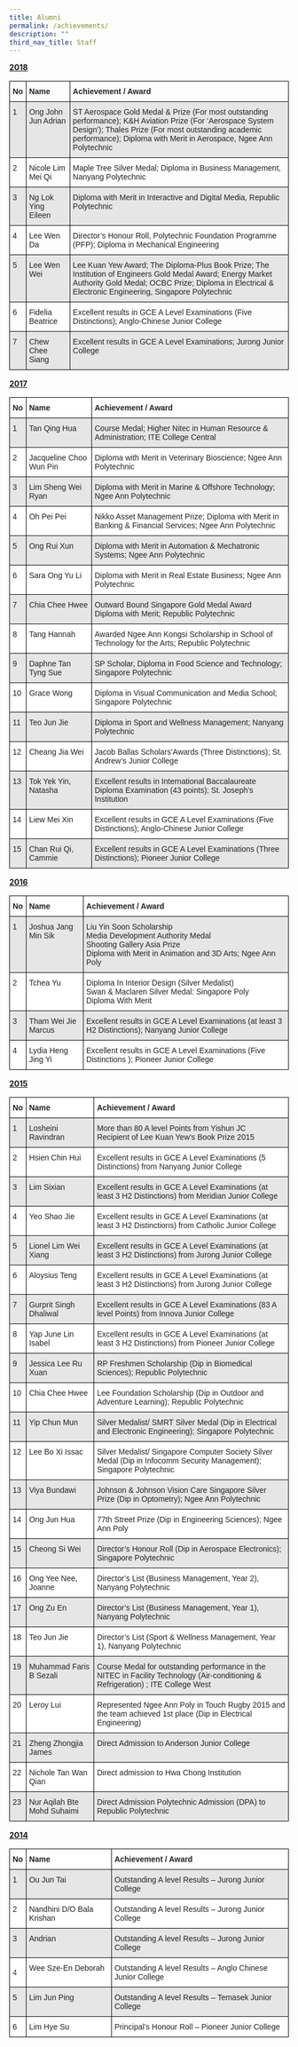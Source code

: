 ```yaml
---
title: Alumni
permalink: /achievements/
description: ""
third_nav_title: Staff
---
```

**<u>2018</u>**

<style type="text/css">
.tg  {border-collapse:collapse;border-spacing:0;}
.tg td{border-color:black;border-style:solid;border-width:1px;font-family:Arial, sans-serif;font-size:14px;
  overflow:hidden;padding:10px 5px;word-break:normal;}
.tg th{border-color:black;border-style:solid;border-width:1px;font-family:Arial, sans-serif;font-size:14px;
  font-weight:normal;overflow:hidden;padding:10px 5px;word-break:normal;}
.tg .tg-xyrl{background-color:#E6E6E6;color:#222;text-align:left;vertical-align:top}
.tg .tg-v41i{color:#222;font-weight:bold;text-align:left;vertical-align:top}
.tg .tg-brl1{color:#222;text-align:left;vertical-align:top}
</style>
<table class="tg">
<thead>
  <tr>
    <th class="tg-v41i"><span style="color:#222">No</span></th>
    <th class="tg-v41i"><span style="color:#222">Name</span></th>
    <th class="tg-v41i"><span style="color:#222">Achievement / Award</span></th>
  </tr>
</thead>
<tbody>
  <tr>
    <td class="tg-xyrl"><span style="color:#222">1</span></td>
    <td class="tg-xyrl"><span style="color:#222">Ong John Jun Adrian</span></td>
    <td class="tg-xyrl"><span style="color:#222">ST Aerospace Gold Medal &amp; Prize (For most outstanding performance); K&amp;H Aviation Prize (For ‘Aerospace System Design’); Thales Prize (For most outstanding academic performance); Diploma with Merit in Aerospace, Ngee Ann Polytechnic</span></td>
  </tr>
  <tr>
    <td class="tg-brl1"><span style="color:#222">2</span></td>
    <td class="tg-brl1"><span style="color:#222">Nicole Lim Mei Qi</span></td>
    <td class="tg-brl1"><span style="color:#222">Maple Tree Silver Medal; Diploma in Business Management, Nanyang Polytechnic</span></td>
  </tr>
  <tr>
    <td class="tg-xyrl"><span style="color:#222">3</span></td>
    <td class="tg-xyrl"><span style="color:#222">Ng Lok Ying Eileen</span></td>
    <td class="tg-xyrl"><span style="color:#222">Diploma with Merit in Interactive and Digital Media, Republic Polytechnic</span></td>
  </tr>
  <tr>
    <td class="tg-brl1"><span style="color:#222">4</span></td>
    <td class="tg-brl1"><span style="color:#222">Lee Wen Da</span></td>
    <td class="tg-brl1"><span style="color:#222">Director’s Honour Roll, Polytechnic Foundation Programme (PFP); Diploma in Mechanical Engineering</span></td>
  </tr>
  <tr>
    <td class="tg-xyrl"><span style="color:#222">5</span></td>
    <td class="tg-xyrl"><span style="color:#222">Lee Wen Wei</span></td>
    <td class="tg-xyrl"><span style="color:#222">Lee Kuan Yew Award; The Diploma-Plus Book Prize; The Institution of Engineers Gold Medal Award; Energy Market Authority Gold Medal; OCBC Prize; Diploma in Electrical &amp; Electronic Engineering, Singapore Polytechnic</span></td>
  </tr>
  <tr>
    <td class="tg-brl1"><span style="color:#222">6</span></td>
    <td class="tg-brl1"><span style="color:#222">Fidelia Beatrice</span></td>
    <td class="tg-brl1"><span style="color:#222">Excellent results in GCE A Level Examinations (Five Distinctions);     Anglo-Chinese Junior College</span></td>
  </tr>
  <tr>
    <td class="tg-xyrl"><span style="color:#222">7</span></td>
    <td class="tg-xyrl"><span style="color:#222">Chew Chee Siang</span></td>
    <td class="tg-xyrl"><span style="color:#222">Excellent results in GCE A Level Examinations; Jurong Junior College</span></td>
  </tr>
</tbody>
</table>

**<u>2017</u>**

<style type="text/css">
.tg  {border-collapse:collapse;border-spacing:0;}
.tg td{border-color:black;border-style:solid;border-width:1px;font-family:Arial, sans-serif;font-size:14px;
  overflow:hidden;padding:10px 5px;word-break:normal;}
.tg th{border-color:black;border-style:solid;border-width:1px;font-family:Arial, sans-serif;font-size:14px;
  font-weight:normal;overflow:hidden;padding:10px 5px;word-break:normal;}
.tg .tg-l2bf{background-color:#FFF;color:#222;font-weight:bold;text-align:left;vertical-align:top}
.tg .tg-xyrl{background-color:#E6E6E6;color:#222;text-align:left;vertical-align:top}
.tg .tg-tsok{background-color:#FFF;color:#222;text-align:left;vertical-align:top}
</style>
<table class="tg">
<thead>
  <tr>
    <th class="tg-l2bf"><span style="color:#222">No</span></th>
    <th class="tg-l2bf"><span style="color:#222">Name</span></th>
    <th class="tg-l2bf"><span style="color:#222">Achievement / Award</span></th>
  </tr>
</thead>
<tbody>
  <tr>
    <td class="tg-xyrl"><span style="color:#222">1</span></td>
    <td class="tg-xyrl"><span style="color:#222">Tan Qing Hua</span></td>
    <td class="tg-xyrl"><span style="color:#222">Course Medal; Higher Nitec in Human Resource &amp; Administration; ITE College Central</span></td>
  </tr>
  <tr>
    <td class="tg-tsok"><span style="color:#222">2</span></td>
    <td class="tg-tsok"><span style="color:#222">Jacqueline Choo Wun Pin</span></td>
    <td class="tg-tsok"><span style="color:#222">Diploma with Merit in Veterinary Bioscience; Ngee Ann Polytechnic</span></td>
  </tr>
  <tr>
    <td class="tg-xyrl"><span style="color:#222">3</span></td>
    <td class="tg-xyrl"><span style="color:#222">Lim Sheng Wei Ryan</span></td>
    <td class="tg-xyrl"><span style="color:#222">Diploma with Merit in Marine &amp; Offshore Technology; Ngee Ann Polytechnic</span></td>
  </tr>
  <tr>
    <td class="tg-tsok"><span style="color:#222">4</span></td>
    <td class="tg-tsok"><span style="color:#222">Oh Pei Pei</span></td>
    <td class="tg-tsok"><span style="color:#222">Nikko Asset Management Prize; Diploma with Merit in Banking &amp; Financial Services; Ngee Ann Polytechnic</span></td>
  </tr>
  <tr>
    <td class="tg-xyrl"><span style="color:#222">5</span></td>
    <td class="tg-xyrl"><span style="color:#222">Ong Rui Xun</span></td>
    <td class="tg-xyrl"><span style="color:#222">Diploma with Merit in Automation &amp; Mechatronic Systems; Ngee Ann Polytechnic</span></td>
  </tr>
  <tr>
    <td class="tg-tsok"><span style="color:#222">6</span></td>
    <td class="tg-tsok"><span style="color:#222">Sara Ong Yu Li</span></td>
    <td class="tg-tsok"><span style="color:#222">Diploma with Merit in Real Estate Business; Ngee Ann Polytechnic</span></td>
  </tr>
  <tr>
    <td class="tg-xyrl"><span style="color:#222">7</span></td>
    <td class="tg-xyrl"><span style="color:#222">Chia Chee Hwee</span></td>
    <td class="tg-xyrl"><span style="color:#222">Outward Bound Singapore Gold Medal Award</span><br><span style="color:#222">Diploma with Merit; Republic Polytechnic</span></td>
  </tr>
  <tr>
    <td class="tg-tsok"><span style="color:#222">8</span></td>
    <td class="tg-tsok"><span style="color:#222">Tang Hannah</span></td>
    <td class="tg-tsok"><span style="color:#222">Awarded Ngee Ann Kongsi Scholarship in School of Technology for the Arts; Republic Polytechnic</span></td>
  </tr>
  <tr>
    <td class="tg-xyrl"><span style="color:#222">9</span></td>
    <td class="tg-xyrl"><span style="color:#222">Daphne Tan Tyng Sue</span></td>
    <td class="tg-xyrl"><span style="color:#222">SP Scholar, Diploma in Food Science and Technology;  Singapore Polytechnic</span></td>
  </tr>
  <tr>
    <td class="tg-tsok"><span style="color:#222">10</span></td>
    <td class="tg-tsok"><span style="color:#222">Grace Wong</span></td>
    <td class="tg-tsok"><span style="color:#222">Diploma in Visual Communication and Media School; Singapore Polytechnic</span></td>
  </tr>
  <tr>
    <td class="tg-xyrl"><span style="color:#222">11</span></td>
    <td class="tg-xyrl"><span style="color:#222">Teo Jun Jie</span></td>
    <td class="tg-xyrl"><span style="color:#222"> Diploma in Sport and Wellness Management; Nanyang Polytechnic</span></td>
  </tr>
  <tr>
    <td class="tg-tsok"><span style="color:#222"> 12</span></td>
    <td class="tg-tsok"><span style="color:#222"> Cheang Jia Wei</span></td>
    <td class="tg-tsok"><span style="color:#222"> Jacob Ballas Scholars’Awards (Three Distinctions); St. Andrew’s Junior College</span></td>
  </tr>
  <tr>
    <td class="tg-xyrl"><span style="color:#222"> 13</span></td>
    <td class="tg-xyrl"><span style="color:#222">Tok Yek Yin, Natasha</span></td>
    <td class="tg-xyrl"><span style="color:#222"> Excellent results in International Baccalaureate Diploma Examination (43 points); St. Joseph’s Institution</span></td>
  </tr>
  <tr>
    <td class="tg-tsok"><span style="color:#222"> 14</span></td>
    <td class="tg-tsok"><span style="color:#222"> Liew Mei Xin</span></td>
    <td class="tg-tsok"><span style="color:#222"> Excellent results in GCE A Level Examinations (Five Distinctions);     Anglo-Chinese Junior College</span></td>
  </tr>
  <tr>
    <td class="tg-xyrl"><span style="color:#222"> 15</span></td>
    <td class="tg-xyrl"><span style="color:#222">Chan Rui Qi, Cammie</span></td>
    <td class="tg-xyrl"><span style="color:#222"> Excellent results in GCE A Level Examinations (Three Distinctions);     Pioneer Junior College</span></td>
  </tr>
</tbody>
</table>

**<u>2016</u>**

<style type="text/css">
.tg  {border-collapse:collapse;border-spacing:0;}
.tg td{border-color:black;border-style:solid;border-width:1px;font-family:Arial, sans-serif;font-size:14px;
  overflow:hidden;padding:10px 5px;word-break:normal;}
.tg th{border-color:black;border-style:solid;border-width:1px;font-family:Arial, sans-serif;font-size:14px;
  font-weight:normal;overflow:hidden;padding:10px 5px;word-break:normal;}
.tg .tg-l2bf{background-color:#FFF;color:#222;font-weight:bold;text-align:left;vertical-align:top}
.tg .tg-xyrl{background-color:#E6E6E6;color:#222;text-align:left;vertical-align:top}
.tg .tg-tsok{background-color:#FFF;color:#222;text-align:left;vertical-align:top}
</style>
<table class="tg">
<thead>
  <tr>
    <th class="tg-l2bf"><span style="color:#222">No</span></th>
    <th class="tg-l2bf"><span style="color:#222">Name</span></th>
    <th class="tg-l2bf"><span style="color:#222">Achievement / Award</span></th>
  </tr>
</thead>
<tbody>
  <tr>
    <td class="tg-xyrl"><span style="color:#222">1</span></td>
    <td class="tg-xyrl"><span style="color:#222">Joshua Jang Min Sik</span></td>
    <td class="tg-xyrl"><span style="color:#222">Liu Yin Soon Scholarship</span><br><span style="color:#222">Media Development Authority Medal</span><br><span style="color:#222">Shooting Gallery Asia Prize</span><br><span style="color:#222">Diploma with Merit in Animation and 3D Arts; Ngee Ann Poly</span></td>
  </tr>
  <tr>
    <td class="tg-tsok"><span style="color:#222">2</span></td>
    <td class="tg-tsok"><span style="color:#222">Tchea Yu</span></td>
    <td class="tg-tsok"><span style="color:#222">Diploma In Interior Design (Silver Medalist)</span><br><span style="color:#222">Swan &amp; Maclaren Silver Medal: Singapore Poly</span><br><span style="color:#222">Diploma With Merit</span></td>
  </tr>
  <tr>
    <td class="tg-xyrl"><span style="color:#222">3</span></td>
    <td class="tg-xyrl"><span style="color:#222">Tham Wei Jie Marcus</span></td>
    <td class="tg-xyrl"><span style="color:#222">Excellent results in GCE A Level Examinations (at least 3 H2 Distinctions); Nanyang Junior College</span></td>
  </tr>
  <tr>
    <td class="tg-tsok"><span style="color:#222">4</span></td>
    <td class="tg-tsok"><span style="color:#222">Lydia Heng Jing Yi</span></td>
    <td class="tg-tsok"><span style="color:#222">Excellent results in GCE A Level Examinations (Five Distinctions ); Pioneer Junior College</span></td>
  </tr>
</tbody>
</table>

**<u>2015</u>**

<style type="text/css">
.tg  {border-collapse:collapse;border-spacing:0;}
.tg td{border-color:black;border-style:solid;border-width:1px;font-family:Arial, sans-serif;font-size:14px;
  overflow:hidden;padding:10px 5px;word-break:normal;}
.tg th{border-color:black;border-style:solid;border-width:1px;font-family:Arial, sans-serif;font-size:14px;
  font-weight:normal;overflow:hidden;padding:10px 5px;word-break:normal;}
.tg .tg-l2bf{background-color:#FFF;color:#222;font-weight:bold;text-align:left;vertical-align:top}
.tg .tg-xyrl{background-color:#E6E6E6;color:#222;text-align:left;vertical-align:top}
.tg .tg-tsok{background-color:#FFF;color:#222;text-align:left;vertical-align:top}
</style>
<table class="tg">
<thead>
  <tr>
    <th class="tg-l2bf"><span style="color:#222">No</span></th>
    <th class="tg-l2bf"><span style="color:#222">Name</span></th>
    <th class="tg-l2bf"><span style="color:#222">Achievement / Award</span></th>
  </tr>
</thead>
<tbody>
  <tr>
    <td class="tg-xyrl"><span style="color:#222">1</span></td>
    <td class="tg-xyrl"><span style="color:#222">Losheini Ravindran</span></td>
    <td class="tg-xyrl"><span style="color:#222">More than 80 A level Points from Yishun JC</span><br><span style="color:#222">Recipient of Lee Kuan Yew’s Book Prize 2015</span></td>
  </tr>
  <tr>
    <td class="tg-tsok"><span style="color:#222">2</span></td>
    <td class="tg-tsok"><span style="color:#222">Hsien Chin Hui</span></td>
    <td class="tg-tsok"><span style="color:#222">Excellent results in GCE A Level Examinations (5 Distinctions) from Nanyang Junior College</span></td>
  </tr>
  <tr>
    <td class="tg-xyrl"><span style="color:#222">3</span></td>
    <td class="tg-xyrl"><span style="color:#222">Lim Sixian</span></td>
    <td class="tg-xyrl"><span style="color:#222">Excellent results in GCE A Level Examinations (at least 3 H2 Distinctions) from Meridian Junior College</span></td>
  </tr>
  <tr>
    <td class="tg-tsok"><span style="color:#222">4</span></td>
    <td class="tg-tsok"><span style="color:#222">Yeo Shao Jie</span></td>
    <td class="tg-tsok"><span style="color:#222">Excellent results in GCE A Level Examinations (at least 3 H2 Distinctions) from Catholic Junior College</span></td>
  </tr>
  <tr>
    <td class="tg-xyrl"><span style="color:#222">5</span></td>
    <td class="tg-xyrl"><span style="color:#222">Lionel Lim Wei Xiang</span></td>
    <td class="tg-xyrl"><span style="color:#222">Excellent results in GCE A Level Examinations (at least 3 H2 Distinctions) from Jurong Junior College</span></td>
  </tr>
  <tr>
    <td class="tg-tsok"><span style="color:#222">6</span></td>
    <td class="tg-tsok"><span style="color:#222">Aloysius Teng</span></td>
    <td class="tg-tsok"><span style="color:#222">Excellent results in GCE A Level Examinations (at least 3 H2 Distinctions) from Jurong Junior College</span></td>
  </tr>
  <tr>
    <td class="tg-xyrl"><span style="color:#222">7</span></td>
    <td class="tg-xyrl"><span style="color:#222">Gurprit Singh Dhaliwal</span></td>
    <td class="tg-xyrl"><span style="color:#222">Excellent results in GCE A Level Examinations (83 A level Points) from Innova Junior College</span></td>
  </tr>
  <tr>
    <td class="tg-tsok"><span style="color:#222">8</span></td>
    <td class="tg-tsok"><span style="color:#222">Yap June Lin Isabel</span></td>
    <td class="tg-tsok"><span style="color:#222">Excellent results in GCE A Level Examinations (at least 3 H2 Distinctions) from Pioneer Junior College</span></td>
  </tr>
  <tr>
    <td class="tg-xyrl"><span style="color:#222">9</span></td>
    <td class="tg-xyrl"><span style="color:#222">Jessica Lee Ru Xuan</span></td>
    <td class="tg-xyrl"><span style="color:#222">RP Freshmen Scholarship (Dip in Biomedical Sciences); Republic Polytechnic</span></td>
  </tr>
  <tr>
    <td class="tg-tsok"><span style="color:#222">10</span></td>
    <td class="tg-tsok"><span style="color:#222">Chia Chee Hwee</span></td>
    <td class="tg-tsok"><span style="color:#222">Lee Foundation Scholarship (Dip in Outdoor and Adventure Learning); Republic Polytechnic</span></td>
  </tr>
  <tr>
    <td class="tg-xyrl"><span style="color:#222">11</span></td>
    <td class="tg-xyrl"><span style="color:#222">Yip Chun Mun</span></td>
    <td class="tg-xyrl"><span style="color:#222">Silver Medalist/ SMRT Silver Medal (Dip in Electrical and Electronic Engineering); Singapore Polytechnic</span></td>
  </tr>
  <tr>
    <td class="tg-tsok"><span style="color:#222">12</span></td>
    <td class="tg-tsok"><span style="color:#222">Lee Bo Xi Issac</span></td>
    <td class="tg-tsok"><span style="color:#222">Silver Medalist/ Singapore Computer Society Silver Medal (Dip in Infocomm Security Management); Singapore Polytechnic</span></td>
  </tr>
  <tr>
    <td class="tg-xyrl"><span style="color:#222">13</span></td>
    <td class="tg-xyrl"><span style="color:#222">Viya Bundawi</span></td>
    <td class="tg-xyrl"><span style="color:#222">Johnson &amp; Johnson Vision Care Singapore Silver Prize (Dip in Optometry); Ngee Ann Polytechnic</span></td>
  </tr>
  <tr>
    <td class="tg-tsok"><span style="color:#222">14</span></td>
    <td class="tg-tsok"><span style="color:#222">Ong Jun Hua</span></td>
    <td class="tg-tsok"><span style="color:#222">77th Street Prize (Dip in Engineering Sciences); Ngee Ann Poly</span></td>
  </tr>
  <tr>
    <td class="tg-xyrl"><span style="color:#222">15</span></td>
    <td class="tg-xyrl"><span style="color:#222">Cheong Si Wei</span></td>
    <td class="tg-xyrl"><span style="color:#222">Director’s Honour Roll (Dip in Aerospace Electronics); Singapore Polytechnic</span></td>
  </tr>
  <tr>
    <td class="tg-tsok"><span style="color:#222">16</span></td>
    <td class="tg-tsok"><span style="color:#222">Ong Yee Nee, Joanne</span></td>
    <td class="tg-tsok"><span style="color:#222">Director’s List (Business Management, Year 2), Nanyang Polytechnic</span></td>
  </tr>
  <tr>
    <td class="tg-xyrl"><span style="color:#222">17</span></td>
    <td class="tg-xyrl"><span style="color:#222">Ong Zu En</span></td>
    <td class="tg-xyrl"><span style="color:#222">Director’s List (Business Management, Year 1), Nanyang Polytechnic</span></td>
  </tr>
  <tr>
    <td class="tg-tsok"><span style="color:#222">18</span></td>
    <td class="tg-tsok"><span style="color:#222">Teo Jun Jie</span></td>
    <td class="tg-tsok"><span style="color:#222">Director’s List (Sport &amp; Wellness Management, Year 1), Nanyang Polytechnic</span></td>
  </tr>
  <tr>
    <td class="tg-xyrl"><span style="color:#222">19</span></td>
    <td class="tg-xyrl"><span style="color:#222">Muhammad Faris B Sezali</span></td>
    <td class="tg-xyrl"><span style="color:#222">Course Medal for outstanding performance in the NITEC in Facility Technology (Air-conditioning &amp; Refrigeration) ; ITE College West</span></td>
  </tr>
  <tr>
    <td class="tg-tsok"><span style="color:#222">20</span></td>
    <td class="tg-tsok"><span style="color:#222">Leroy Lui</span></td>
    <td class="tg-tsok"><span style="color:#222">Represented Ngee Ann Poly in Touch Rugby 2015 and the team achieved 1st place (Dip in Electrical Engineering)</span></td>
  </tr>
  <tr>
    <td class="tg-xyrl"><span style="color:#222">21</span></td>
    <td class="tg-xyrl"><span style="color:#222">Zheng Zhongjia James</span></td>
    <td class="tg-xyrl"><span style="color:#222">Direct Admission to Anderson Junior College</span></td>
  </tr>
  <tr>
    <td class="tg-tsok"><span style="color:#222">22</span></td>
    <td class="tg-tsok"><span style="color:#222">Nichole Tan Wan Qian</span></td>
    <td class="tg-tsok"><span style="color:#222">Direct admission to Hwa Chong Institution</span></td>
  </tr>
  <tr>
    <td class="tg-xyrl"><span style="color:#222">23</span></td>
    <td class="tg-xyrl"><span style="color:#222">Nur Aqilah Bte Mohd Suhaimi</span></td>
    <td class="tg-xyrl"><span style="color:#222">Direct Admission Polytechnic Admission (DPA) to Republic Polytechnic</span></td>
  </tr>
</tbody>
</table>

**<u>2014</u>**

<style type="text/css">
.tg  {border-collapse:collapse;border-spacing:0;}
.tg td{border-color:black;border-style:solid;border-width:1px;font-family:Arial, sans-serif;font-size:14px;
  overflow:hidden;padding:10px 5px;word-break:normal;}
.tg th{border-color:black;border-style:solid;border-width:1px;font-family:Arial, sans-serif;font-size:14px;
  font-weight:normal;overflow:hidden;padding:10px 5px;word-break:normal;}
.tg .tg-l2bf{background-color:#FFF;color:#222;font-weight:bold;text-align:left;vertical-align:top}
.tg .tg-dlwg{background-color:#FFF;color:#383D51;text-align:left;vertical-align:middle}
.tg .tg-xyrl{background-color:#E6E6E6;color:#222;text-align:left;vertical-align:top}
.tg .tg-tsok{background-color:#FFF;color:#222;text-align:left;vertical-align:top}
</style>
<table class="tg">
<thead>
  <tr>
    <th class="tg-l2bf"><span style="color:#222">No</span></th>
    <th class="tg-l2bf"><span style="color:#222">Name</span></th>
    <th class="tg-l2bf"><span style="color:#222">Achievement / Award</span></th>
  </tr>
</thead>
<tbody>
  <tr>
    <td class="tg-xyrl"><span style="color:#222">1</span></td>
    <td class="tg-xyrl"><span style="color:#222">Ou Jun Tai</span></td>
    <td class="tg-xyrl"><span style="color:#222">Outstanding A level Results – Jurong Junior College</span></td>
  </tr>
  <tr>
    <td class="tg-tsok"><span style="color:#222">2</span></td>
    <td class="tg-tsok"><span style="color:#222">Nandhini D/O Bala Krishan</span></td>
    <td class="tg-tsok"><span style="color:#222">Outstanding A level Results – Jurong Junior College</span></td>
  </tr>
  <tr>
    <td class="tg-xyrl"><span style="color:#222">3</span></td>
    <td class="tg-xyrl"><span style="color:#222">Andrian</span></td>
    <td class="tg-xyrl"><span style="color:#222">Outstanding A level Results – Jurong Junior College</span></td>
  </tr>
  <tr>
    <td class="tg-dlwg">4</td>
    <td class="tg-tsok"><span style="color:#222">Wee Sze-En Deborah</span></td>
    <td class="tg-tsok"><span style="color:#222">Outstanding A level Results – Anglo Chinese Junior College</span></td>
  </tr>
  <tr>
    <td class="tg-xyrl">5</td>
    <td class="tg-xyrl"><span style="color:#222">Lim Jun Ping</span></td>
    <td class="tg-xyrl"><span style="color:#222">Outstanding A level Results – Temasek Junior College</span></td>
  </tr>
  <tr>
    <td class="tg-tsok">6</td>
    <td class="tg-tsok"><span style="color:#222">Lim Hye Su</span></td>
    <td class="tg-tsok"><span style="color:#222">Principal’s Honour Roll – Pioneer Junior College</span></td>
  </tr>
</tbody>
</table>
